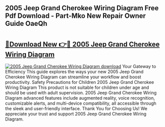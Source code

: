 ## 2005 Jeep Grand Cherokee Wiring Diagram Free Pdf Download - Part-Mko New Repair Owner Guide OaeQh

# <h2><a href="http://dfu2x9g.blite.top/?on=2005+Jeep+Grand+Cherokee+Wiring+Diagram">🔗Download New 👉🔴 2005 Jeep Grand Cherokee Wiring Diagram</a></h2>

[![2005 Jeep Grand Cherokee Wiring Diagram download](https://i.imgur.com/lujVjoI.png)](http://dfu2x9g.blite.top/?on=2005+Jeep+Grand+Cherokee+Wiring+Diagram)
Your Gateway to Efficiency This guide explores the ways your new 2005 Jeep Grand Cherokee Wiring Diagram can streamline your workflow and boost productivity. Safety Precautions for Children 2005 Jeep Grand Cherokee Wiring Diagram This product is not suitable for children under age and should be used with adult supervision. 2005 Jeep Grand Cherokee Wiring Diagram advanced features include augmented reality, voice recognition, customizable alerts, and multi-device compatibility, all accessible through the sleek and user-friendly interface. Thank You for Choosing Us! We appreciate your trust and support 2005 Jeep Grand Cherokee Wiring Diagram.
